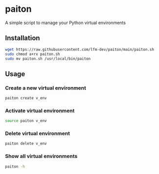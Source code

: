# paiton

A simple script to manage your Python virtual environments

## Installation

```bash
wget https://raw.githubusercontent.com/lfm-dev/paiton/main/paiton.sh
sudo chmod a+rx paiton.sh
sudo mv paiton.sh /usr/local/bin/paiton
```

## Usage

### Create a new virtual environment

```bash
paiton create v_env
```

### Activate virtual environment

```bash
source paiton v_env
```

### Delete virtual environment

```bash
paiton delete v_env
```

### Show all virtual environments

```bash
paiton -h
```
